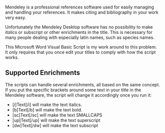Mendeley is a professional references software used for easily managing and handling your references.
It makes citing and bibliography in your work very easy. 

Unfortunately the Mendeley Desktop software has no possibility to make _italics_ or subscript or other enrichments in the title.
This is necessary for many people dealing with especially latin names, such as species names.

This Microsoft Word Visual Basic Script is my work around to this problem.
It only requires that you once edit your titles to comply with how the script works.

## Supported Enrichments
The scripts can handle several enrichments, all based on the same concept. 
If you put the specific brackets around some text in your title in the Mendeley software, the script will change it accordingly once you run it:

- [i]Text[/i] will make the text italics.
- [b]Text[/b] will make the text bold.
- [sc]Text[/sc] will make the text SMALLCAPS
- [up]Text[/up] will make the text superscript
- [dw]Text[/dw] will make the text subscript
